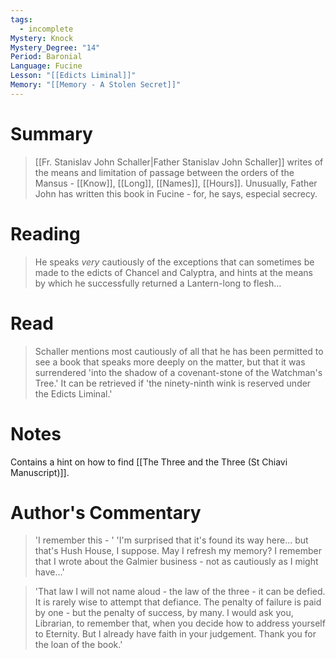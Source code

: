 ```yaml
---
tags:
  - incomplete
Mystery: Knock
Mystery_Degree: "14"
Period: Baronial
Language: Fucine
Lesson: "[[Edicts Liminal]]"
Memory: "[[Memory - A Stolen Secret]]"
---
```

# Summary
> [[Fr. Stanislav John Schaller|Father Stanislav John Schaller]] writes of the means and limitation of passage between the orders of the Mansus - [[Know]], [[Long]], [[Names]], [[Hours]]. Unusually, Father John has written this book in Fucine - for, he says, especial secrecy.
# Reading
> He speaks <i>very</i> cautiously of the exceptions that can sometimes be made to the edicts of Chancel and Calyptra, and hints at the means by which he successfully returned a Lantern-long to flesh...
# Read
> Schaller mentions most cautiously of all that he has been permitted to see a book that speaks more deeply on the matter, but that it was surrendered 'into the shadow of a covenant-stone of the Watchman's Tree.' It can be retrieved if 'the ninety-ninth wink is reserved under the Edicts Liminal.'
# Notes
Contains a hint on how to find [[The Three and the Three (St Chiavi Manuscript)]].

# Author's Commentary
> 'I remember this - '
> 'I'm surprised that it's found its way here... but that's Hush House, I suppose. May I refresh my memory? I remember that I wrote about the Galmier business - not as cautiously as I might have...'

> 'That law I will not name aloud - the law of the three - it can be defied. It is rarely wise to attempt that defiance. The penalty of failure is paid by one - but the penalty of success, by many. I would ask you, Librarian, to remember that, when you decide how to address yourself to Eternity. But I already have faith in your judgement. Thank you for the loan of the book.'